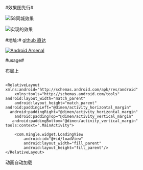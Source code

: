 #效果图先行#

 
 


![58同城效果](http://upload-images.jianshu.io/upload_images/166866-7d4158de2ce40a9a.gif)

![实现的效果](http://upload-images.jianshu.io/upload_images/166866-6e4012c1949aaa7a.gif)

#地址:#
[github 直达](https://github.com/zzz40500/android-shapeLoadingView)

[![Android Arsenal](https://img.shields.io/badge/Android%20Arsenal-Shape%20Loading%20View-brightgreen.svg?style=flat)](http://android-arsenal.com/details/1/1897)

#usage#

布局上
~~~

<RelativeLayout xmlns:android="http://schemas.android.com/apk/res/android"
    xmlns:tools="http://schemas.android.com/tools" android:layout_width="match_parent"
    android:layout_height="match_parent"         android:paddingLeft="@dimen/activity_horizontal_margin"
  android:paddingRight="@dimen/activity_horizontal_margin"
    android:paddingTop="@dimen/activity_vertical_margin"
   android:paddingBottom="@dimen/activity_vertical_margin" tools:context=".MainActivity">

    <com.mingle.widget.LoadingView
        android:id="@+id/loadView"
        android:layout_width="fill_parent"
        android:layout_height="fill_parent"/>
</RelativeLayout>

~~~

动画自动加载
